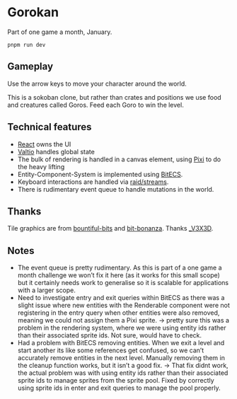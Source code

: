 # Gorokan

Part of one game a month, January.

```
pnpm run dev
```

## Gameplay

Use the arrow keys to move your character around the world.

This is a sokoban clone, but rather than crates and positions we use food and creatures called Goros. Feed each Goro to win the level.

## Technical features

- [React](https://reactjs.org/) owns the UI
- [Valtio](https://github.com/pmndrs/valtio) handles global state
- The bulk of rendering is handled in a canvas element, using [Pixi](https://pixijs.com/) to do the heavy lifting
- Entity-Component-System is implemented using [BitECS](https://github.com/NateTheGreatt/bitECS).
- Keyboard interactions are handled via [raid/streams](https://github.com/mattstyles/raid/tree/main/packages/streams).
- There is rudimentary event queue to handle mutations in the world.

## Thanks

Tile graphics are from [bountiful-bits](https://v3x3d.itch.io/bountiful-bits) and [bit-bonanza](https://v3x3d.itch.io/bit-bonanza). Thanks [\_V3X3D](https://twitter.com/_V3X3D).

## Notes

- The event queue is pretty rudimentary. As this is part of a one game a month challenge we won’t fix it here (as it works for this small scope) but it certainly needs work to generalise so it is scalable for applications with a larger scope.
- Need to investigate entry and exit queries within BitECS as there was a slight issue where new entities with the Renderable component were not registering in the entry query when other entities were also removed, meaning we could not assign them a Pixi sprite. -> pretty sure this was a problem in the rendering system, where we were using entity ids rather than their associated sprite ids. Not sure, would have to check.
- Had a problem with BitECS removing entities. When we exit a level and start another its like some references get confused, so we can’t accurately remove entities in the next level. Manually removing them in the cleanup function works, but it isn’t a good fix. -> That fix didnt work, the actual problem was with using entity ids rather than their associated sprite ids to manage sprites from the sprite pool. Fixed by correctly using sprite ids in enter and exit queries to manage the pool properly.
